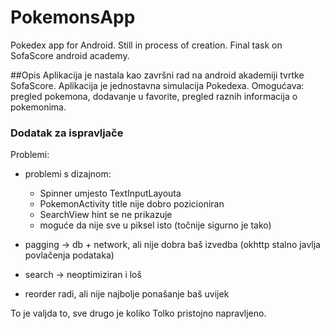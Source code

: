 # PokemonsApp
Pokedex app for Android. Still in process of creation.
Final task on SofaScore android academy.

##Opis
Aplikacija je nastala kao završni rad na android akademiji tvrtke SofaScore.
Aplikacija je jednostavna simulacija Pokedexa.
Omogućava: pregled pokemona, dodavanje u favorite, pregled raznih informacija o pokemonima.

### Dodatak za ispravljače
Problemi:
- problemi s dizajnom:
    - Spinner umjesto TextInputLayouta
    - PokemonActivity title nije dobro pozicioniran
    - SearchView hint se ne prikazuje
    - moguće da nije sve u piksel isto (točnije sigurno je tako)

- pagging -> db + network, ali nije dobra baš izvedba (okhttp stalno javlja povlačenja podataka)
- search -> neoptimiziran i loš
- reorder radi, ali nije najbolje ponašanje baš uvijek

To je valjda to, sve drugo je koliko Tolko pristojno napravljeno.